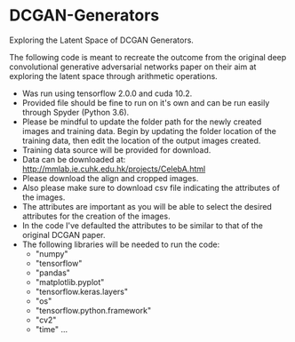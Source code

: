# DCGAN-Generators
 Exploring the Latent Space of DCGAN Generators.
 
The following code is meant to recreate the outcome from the original deep convolutional generative adversarial networks paper on their aim at exploring the latent space through arithmetic operations.

- Was run using tensorflow 2.0.0 and cuda 10.2. 
- Provided file should be fine to run on it's own and can be run easily through Spyder (Python 3.6).
- Please be mindful to update the folder path for the newly created images and training data. Begin by updating the folder location of the training data, then edit the location of the output images created.
- Training data source will be provided for download.
- Data can be downloaded at: http://mmlab.ie.cuhk.edu.hk/projects/CelebA.html
- Please download the align and cropped images.
- Also please make sure to download csv file indicating the attributes of the images.
- The attributes are important as you will be able to select the desired attributes for the creation of the images.
- In the code I've defaulted the attributes to be similar to that of the original DCGAN paper.
- The following libraries will be needed to run the code:
     - "numpy"
     - "tensorflow"
     - "pandas"
     - "matplotlib.pyplot"
     - "tensorflow.keras.layers"
     - "os"
     - "tensorflow.python.framework"
     - "cv2" 
     - "time"
     ...
